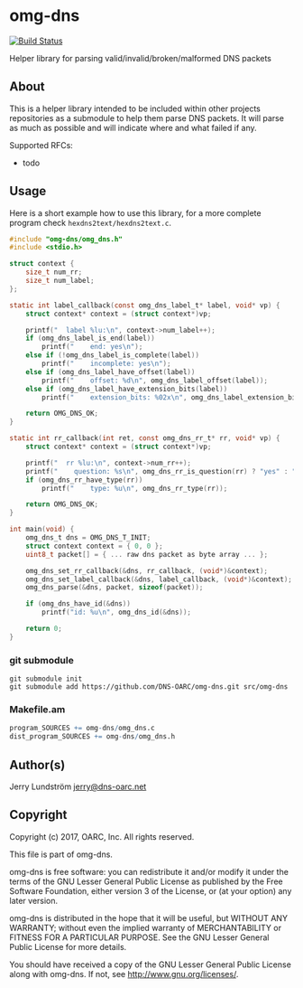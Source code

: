 # omg-dns

[![Build Status](https://travis-ci.com/DNS-OARC/omg-dns.svg?branch=develop)](https://travis-ci.com/DNS-OARC/omg-dns)

Helper library for parsing valid/invalid/broken/malformed DNS packets

## About

This is a helper library intended to be included within other projects
repositories as a submodule to help them parse DNS packets.  It will parse
as much as possible and will indicate where and what failed if any.

Supported RFCs:
- todo

## Usage

Here is a short example how to use this library, for a more complete program
check `hexdns2text/hexdns2text.c`.

```c
#include "omg-dns/omg_dns.h"
#include <stdio.h>

struct context {
    size_t num_rr;
    size_t num_label;
};

static int label_callback(const omg_dns_label_t* label, void* vp) {
    struct context* context = (struct context*)vp;

    printf("  label %lu:\n", context->num_label++);
    if (omg_dns_label_is_end(label))
        printf("    end: yes\n");
    else if (!omg_dns_label_is_complete(label))
        printf("    incomplete: yes\n");
    else if (omg_dns_label_have_offset(label))
        printf("    offset: %d\n", omg_dns_label_offset(label));
    else if (omg_dns_label_have_extension_bits(label))
        printf("    extension_bits: %02x\n", omg_dns_label_extension_bits(label));

    return OMG_DNS_OK;
}

static int rr_callback(int ret, const omg_dns_rr_t* rr, void* vp) {
    struct context* context = (struct context*)vp;

    printf("  rr %lu:\n", context->num_rr++);
    printf("    question: %s\n", omg_dns_rr_is_question(rr) ? "yes" : "no");
    if (omg_dns_rr_have_type(rr))
        printf("    type: %u\n", omg_dns_rr_type(rr));

    return OMG_DNS_OK;
}

int main(void) {
    omg_dns_t dns = OMG_DNS_T_INIT;
    struct context context = { 0, 0 };
    uint8_t packet[] = { ... raw dns packet as byte array ... };

    omg_dns_set_rr_callback(&dns, rr_callback, (void*)&context);
    omg_dns_set_label_callback(&dns, label_callback, (void*)&context);
    omg_dns_parse(&dns, packet, sizeof(packet));

    if (omg_dns_have_id(&dns))
        printf("id: %u\n", omg_dns_id(&dns));

    return 0;
}
```

### git submodule

```shell
git submodule init
git submodule add https://github.com/DNS-OARC/omg-dns.git src/omg-dns
```

### Makefile.am

```m4
program_SOURCES += omg-dns/omg_dns.c
dist_program_SOURCES += omg-dns/omg_dns.h
```

## Author(s)

Jerry Lundström <jerry@dns-oarc.net>

## Copyright

Copyright (c) 2017, OARC, Inc.
All rights reserved.

This file is part of omg-dns.

omg-dns is free software: you can redistribute it and/or modify
it under the terms of the GNU Lesser General Public License as published by
the Free Software Foundation, either version 3 of the License, or
(at your option) any later version.

omg-dns is distributed in the hope that it will be useful,
but WITHOUT ANY WARRANTY; without even the implied warranty of
MERCHANTABILITY or FITNESS FOR A PARTICULAR PURPOSE.  See the
GNU Lesser General Public License for more details.

You should have received a copy of the GNU Lesser General Public License
along with omg-dns.  If not, see <http://www.gnu.org/licenses/>.
